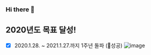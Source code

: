 ### Hi there 👋

## 2020년도 목표 달성!
  - [x] 2020.1.28. ~ 2021.1.27.까지 1주년 돌파 (🎉성공)
  ![image](https://user-images.githubusercontent.com/22428471/107853075-54de5880-6e57-11eb-9477-5c90aa661ea4.png)



<!--
**sannimdev/sannimdev** is a ✨ _special_ ✨ repository because its `README.md` (this file) appears on your GitHub profile.

Here are some ideas to get you started:

- 🔭 I’m currently working on ...
- 🌱 I’m currently learning ...
- 👯 I’m looking to collaborate on ...
- 🤔 I’m looking for help with ...
- 💬 Ask me about ...
- 📫 How to reach me: ...
- 😄 Pronouns: ...
- ⚡ Fun fact: ...
-->
